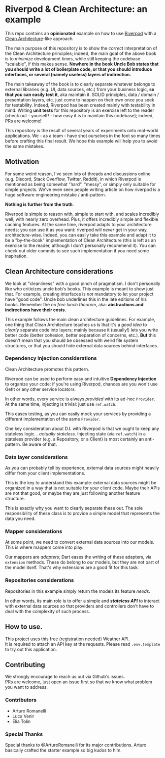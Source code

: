 # Riverpod & Clean Architecture: an example
This repo contains an **opinionated** example on how to use [Riverpod] with a [Clean Architecture]-like approach.

The main purpose of this repository is to show the *correct* interpretation of the Clean Architecture principles; indeed, the main goal of the above book is to *minimize* development times, while still keeping the codebase "scalable", if this makes sense.
**Nowhere in the book Uncle Bob states that you should write a lot of boilerplate code, or that you should introduce interfaces, or several (namely useless) layers of indirection.**

The main takeaway of the book is to clearly separate whatever belongs to external libraries (e.g. UI, data sources, etc.) from your business logic, **so that you can easily test it**, aka maintain it.
SOLID principles, data / domain / presentation layers, etc. just come to happen on their own once you seek for testability.
Indeed, Riverpod has been created mainly with testability in mind.
Writing **unit tests** for this repository is an exercise left to the reader (check out - yourself! - how easy it is to maintain this codebase); indeed, PRs are welcome!

This repository is the result of several years of experiments onto real-world applications.
We - as a team - have shot ourselves in the foot so many times before crafting this final result.
We hope this example will help you to avoid the same mistakes.


## Motivation
For some weird reason, I've seen lots of threads and discussions online (e.g. Discord, Stack Overflow, Twitter, Reddit), in which Riverpod is mentioned as being somewhat "hard", "messy", or simply only suitable for simple projects.
We've even seen people writing article on how riverpod is a huge software engineering mistake / anti-pattern.

**Nothing is further from the truth**.

Riverpod is simple to reason with, simple to start with, and scales incredibly well, with nearly zero overhead. Plus, it offers incredibly simple and flexible caching features.
At the same time, riverpod adapts to your architecture needs; you can use it as you want: riverpod will *never* get in your way, architecture-wise.
Indeed, you can easily take this example and adapt it to be a "by-the-book" implementation of Clean Architecture (this is left as an exercise to the reader, although I don't personally recommend it). You can check out older commits to see such implementation if you need some inspiration.

## Clean Architecture considerations
We look at "cleanliness" with a good pinch of pragmatism. I don't personally like who criticizes uncle bob's books. This example is meant to show just that.
For example, creating interfaces is *not* mandatory to let your project have "good code". Uncle bob underlines this in the late editions of his books.
Remember the *no free lunch theorem*, aka: **abstractions and indirections have their costs**.

This example follows the main clean architecture guidelines.
For example, one thing that Clean Architecture teaches us is that it's a *good idea* to *clearly* separate code into layers; mainly because it (usually!) lets you write better code (better cohesion, better separation of concerns, etc.).
**But** this doesn't mean that you should be obsessed with weird file system structures, or that you should hide external data sources behind interfaces.

### Dependency Injection considerations
Clean Architecture promotes this pattern.

Riverpod can be used to perform easy and intuitive **Dependency Injection** to organize your code: if you're using Riverpod, chances are you won't use GetIt or any other service locators.

In other words, every service is always _provided_ with its ad-hoc `Provider`. At the same time, injecting is trivial: just use `ref.watch`.

This eases testing, as you can easily mock your services by providing a different implementation of the same `Provider`.

One key consideration about D.I. with Riverpod is that we ought to keep any stateless logic... *actually stateless*. Injecting state (via `ref.watch`) in a stateless provider (e.g. a Repository, or a Client) is most certainly an anti-pattern. Be aware of that.

### Data layer considerations
As you can probably tell by experience, external data sources might heavily differ from your client implementations.

This is the key to understand this example: external data sources might be organized in a way that is not suitable for your client code. Maybe their APIs are not that good, or maybe they are just following another feature structure.

This is exactly why you want to clearly separate these out. The sole responsibility of these class is to provide a simple model that represents the data you need.

### Mapper considerations
At some point, we need to convert external data sources into our models. This is where mappers come into play.

Our mappers are *adapters*; Dart eases the writing of these adapters, via `extension` methods.
These do belong to *our* models, but they are not part of the model itself.
That's why extensions are a good fit for this task.

### Repositories considerations
Repositories in this example simply return the models its feature *needs*.

In other words, its main role is to offer a simple and ***stateless API*** to interact with external data sources so that providers and controllers don't have to deal with the complexity of such process.


## How to use.
This project uses this free (registration needed) Weather API.  
It is required to attach an API key at the requests.
Please read `.env.template` to try out this application.

## Contributing
We strongly encourage to reach us out via Github's issues.  
PRs are welcome, just open an issue first so that we know what problem you want to address.

### Contributors
  - Arturo Romanelli
  - Luca Venir
  - Elia Tolin

### Special Thanks
Special thanks to @ArturoRomanelli for its major contributions.
Arturo basically crafted the starter example so big kudos to him.


[Riverpod]: https://github.com/rrousselGit/river_pod
[Clean Architecture]: https://blog.cleancoder.com/uncle-bob/2012/08/13/the-clean-architecture.html
[dio.dart]: https://github.com/lucavenir/riverpod_architecture_example/blob/37bea9d73d829635111532520f9dd2775e8e730f/lib/client/dio.dart#L26
[slang]: https://pub.dev/packages/slang
[.env importer]: https://pub.dev/packages/flutter_dotenv
